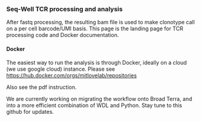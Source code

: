 ### Seq-Well TCR processing and analysis

After fastq processing, the resulting bam file is used to make clonotype call on a per cell barcode/UMI basis. This page is the landing
page for TCR processing code and Docker documentation.

#### Docker
The easiest way to run the analysis is through Docker, ideally on a cloud (we use google cloud) instance. Please see 
https://hub.docker.com/orgs/mitlovelab/repositories

Also see the pdf instruction.

We are currently working on migrating the workflow onto Broad Terra, and into a more efficient combination of WDL and Python. Stay tune to this github for updates. 
